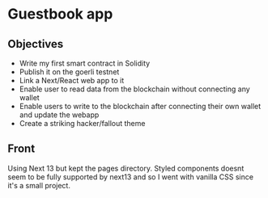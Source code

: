 # Guestbook app

## Objectives

- Write my first smart contract in Solidity
- Publish it on the goerli testnet
- Link a Next/React web app to it
- Enable user to read data from the blockchain without connecting any wallet
- Enable users to write to the blockchain after connecting their own wallet and update the webapp
- Create a striking hacker/fallout theme


## Front

Using Next 13 but kept the pages directory. Styled components doesnt seem to be fully supported by next13 and so I went with vanilla CSS since it's a small project.